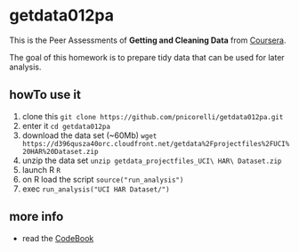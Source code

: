 # getdata012pa

This is the Peer Assessments of **Getting and Cleaning Data** from [Coursera](https://www.coursera.org/course/getdata).


The goal of this homework is to prepare tidy data that can be used for later analysis.

## howTo use it

1. clone this `git clone https://github.com/pnicorelli/getdata012pa.git`
2. enter it `cd getdata012pa`
3. download the data set (~60Mb) `wget https://d396qusza40orc.cloudfront.net/getdata%2Fprojectfiles%2FUCI%20HAR%20Dataset.zip`
4. unzip the data set `unzip getdata_projectfiles_UCI\ HAR\ Dataset.zip`
4. launch R `R`
5. on R load the script `source("run_analysis")`
6. exec `run_analysis("UCI HAR Dataset/")`

## more info
- read the [CodeBook](CodeBook.md)
